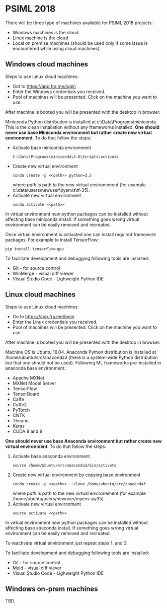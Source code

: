 # PSIML 2018

There will be three type of machines available for PSIML 2018 projects:
* Windows machines is the cloud
* Linux machine is the cloud
* Local on premise machines (should be used only if some issue is encountered while using cloud machines).

## Windows cloud machines

Steps to use Linux cloud machines:
* Got to https://app.fra.me/login
* Enter the Windows credentials you received.
* Pool of machines will be presented. Click on the machine you want to use.

After machine is booted you will be presented with the desktop in browser.

Miniconda Python distribution is installed at c:\Data\Programs\miniconda. This is the clean installation without any frameworks installed. **One should never use base Miniconda environment but rather create new virtual environment**. To do that follow the steps:
* Activate base miniconda environment
    ```
    C:\Data\Programs\miniconda\3.6\Scripts\activate
    ```
* Create new virtual environment 
    ```
    conda create -p <<path>> python=3.5
    ```
    where _path_ is path to the new virtual environement (for example c:\data\users\newuser\pyenvs\tf-35).
* Activate new virtual environment
    ```
    conda activate <<path>>
    ```
In virtual environment new python packages can be installed without affecting base miniconda install. If something goes wrong virtual environment can be easily removed and recreated.

Once virtual environment is activated one can install required framework packages. For example to install TensorFlow:
```
pip install tensorflow-gpu
```

To facilitate development and debugging following tools are installed:
* Git - for source control
* WinMerge - visual diff viewer
* Visual Studio Code - Lighweight Python IDE

## Linux cloud machines

Steps to use Linux cloud machines:
* Go to https://app.fra.me/login
* Enter the Linux credentials you received.
* Pool of machines will be presented. Click on the machine you want to use.

After machine is booted you will be presented with the desktop in browser.

Machine OS is Ubuntu 16.04. Anaconda Python distribution is installed at /home/ubuntu/src/anaconda3 (there is a system-wide Python distribution but that one should not be used). Following ML frameworks pre-installed in anaconda base environment.:
* Apache MXNet 
* MXNet Model Server
* TensorFlow
* TensorBoard
* Caffe
* Caffe2
* PyTorch
* CNTK
* Theano
* Keras
* CUDA 8 and 9

**One should never use base Anaconda environment but rather create new virtual environment**. To do that follow the steps:
1) Activate base anaconda environment
    ```
    source /home/ubuntu/src/anaconda3/bin/activate
    ```
2) Create new virtual environment by copying base environment
    ```
    conda create -p <<path>> --clone /home/ubuntu/src/anaconda3
    ```
    where _path_ is path to the new virtual environement (for example /home/ubuntu/users/newuser/myenv-py35).
3) Activate new virtual environment
    ```
    source activate <<path>>
    ```

In virtual environment new python packages can be installed without affecting base anaconda install. If something goes wrong virtual environment can be easily removed and recreated.

To reactivate virtual environment just repeat steps 1. and 3.

To facilitate development and debugging following tools are installed:
* Git - for source control
* Meld - visual diff viever
* Visual Studio Code - Lighweight Python IDE

## Windows on-prem machines

TBD.
